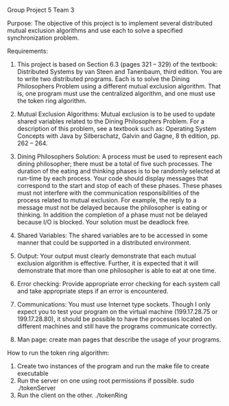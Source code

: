 Group Project 5 Team 3


Purpose: The objective of this project is to implement several distributed mutual
exclusion algorithms and use each to solve a specified synchronization problem.

Requirements:
1. This project is based on Section 6.3 (pages 321 – 329) of the textbook:
Distributed Systems by van Steen and Tanenbaum, third edition. You are to write
two distributed programs. Each is to solve the Dining Philosophers Problem
using a different mutual exclusion algorithm. That is, one program must use the
centralized algorithm, and one must use the token ring algorithm.

2. Mutual Exclusion Algorithms: Mutual exclusion is to be used to update shared
variables related to the Dining Philosophers Problem. For a description of this
problem, see a textbook such as: Operating System Concepts with Java by
Silberschatz, Galvin and Gagne, 8 th edition, pp. 262 – 264.

3. Dining Philosophers Solution: A process must be used to represent each dining
philosopher; there must be a total of five such processes. The duration of the
eating and thinking phases is to be randomly selected at run-time by each process.
Your code should display messages that correspond to the start and stop of each
of these phases. These phases must not interfere with the communication
responsibilities of the process related to mutual exclusion. For example, the reply
to a message must not be delayed because the philosopher is eating or thinking.
In addition the completion of a phase must not be delayed because I/O is blocked.
Your solution must be deadlock free.

4. Shared Variables: The shared variables are to be accessed in some manner that
could be supported in a distributed environment.

5. Output: Your output must clearly demonstrate that each mutual exclusion
algorithm is effective. Further, it is expected that it will demonstrate that more
than one philosopher is able to eat at one time.

6. Error checking: Provide appropriate error checking for each system call and take
appropriate steps if an error is encountered.

7. Communications: You must use Internet type sockets. Though I only expect you
to test your program on the virtual machine (199.17.28.75 or 199.17.28.80), it
should be possible to have the processes located on different machines and still
have the programs communicate correctly.

8. Man page: create man pages that describe the usage of your programs.



How to run the token ring algorithm:
1. Create two instances of the program and run the make file to create executable
2. Run the server on one using root permissions if possible. sudo ./tokenServer
3. Run the client on the other. ./tokenRing

